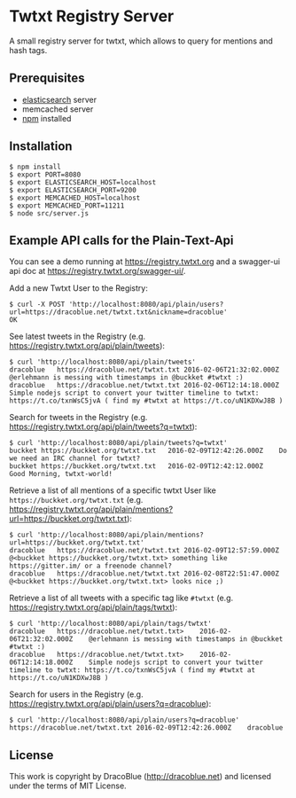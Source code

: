 # Twtxt Registry Server

A small registry server for twtxt, which allows to query for mentions and hash tags.

## Prerequisites

* [elasticsearch](https://www.elastic.co/downloads/elasticsearch) server
* memcached server
* [npm](https://nodejs.org) installed

## Installation

``` console
$ npm install
$ export PORT=8080
$ export ELASTICSEARCH_HOST=localhost
$ export ELASTICSEARCH_PORT=9200
$ export MEMCACHED_HOST=localhost
$ export MEMCACHED_PORT=11211
$ node src/server.js
```

## Example API calls for the Plain-Text-Api

You can see a demo running at <https://registry.twtxt.org> and a swagger-ui api doc at <https://registry.twtxt.org/swagger-ui/>.

Add a new Twtxt User to the Registry:

``` console
$ curl -X POST 'http://localhost:8080/api/plain/users?url=https://dracoblue.net/twtxt.txt&nickname=dracoblue'
OK
```

See latest tweets in the Registry (e.g. <https://registry.twtxt.org/api/plain/tweets>):

``` console
$ curl 'http://localhost:8080/api/plain/tweets'
dracoblue	https://dracoblue.net/twtxt.txt	2016-02-06T21:32:02.000Z	@erlehmann is messing with timestamps in @buckket #twtxt :)
dracoblue	https://dracoblue.net/twtxt.txt	2016-02-06T12:14:18.000Z	Simple nodejs script to convert your twitter timeline to twtxt: https://t.co/txnWsC5jvA ( find my #twtxt at https://t.co/uN1KDXwJ8B )
```

Search for tweets in the Registry (e.g. <https://registry.twtxt.org/api/plain/tweets?q=twtxt>):

``` console
$ curl 'http://localhost:8080/api/plain/tweets?q=twtxt'
buckket	https://buckket.org/twtxt.txt	2016-02-09T12:42:26.000Z	Do we need an IRC channel for twtxt?
buckket	https://buckket.org/twtxt.txt	2016-02-09T12:42:12.000Z	Good Morning, twtxt-world!
```

Retrieve a list of all mentions of a specific twtxt User like `https://buckket.org/twtxt.txt` (e.g. <https://registry.twtxt.org/api/plain/mentions?url=https://buckket.org/twtxt.txt>):

``` console
$ curl 'http://localhost:8080/api/plain/mentions?url=https://buckket.org/twtxt.txt'
dracoblue	https://dracoblue.net/twtxt.txt	2016-02-09T12:57:59.000Z	@<buckket https://buckket.org/twtxt.txt> something like https://gitter.im/ or a freenode channel?
dracoblue	https://dracoblue.net/twtxt.txt	2016-02-08T22:51:47.000Z	@<buckket https://buckket.org/twtxt.txt> looks nice ;)
```

Retrieve a list of all tweets with a specific tag like `#twtxt` (e.g. <https://registry.twtxt.org/api/plain/tags/twtxt>):

``` console
$ curl 'http://localhost:8080/api/plain/tags/twtxt'
dracoblue	https://dracoblue.net/twtxt.txt>	2016-02-06T21:32:02.000Z	@erlehmann is messing with timestamps in @buckket #twtxt :)
dracoblue	https://dracoblue.net/twtxt.txt>	2016-02-06T12:14:18.000Z	Simple nodejs script to convert your twitter timeline to twtxt: https://t.co/txnWsC5jvA ( find my #twtxt at https://t.co/uN1KDXwJ8B )
```

Search for users in the Registry (e.g. <https://registry.twtxt.org/api/plain/users?q=dracoblue>):

``` console
$ curl 'http://localhost:8080/api/plain/users?q=dracoblue'
https://dracoblue.net/twtxt.txt	2016-02-09T12:42:26.000Z	dracoblue
```

## License

This work is copyright by DracoBlue (http://dracoblue.net) and licensed under the terms of MIT License.
